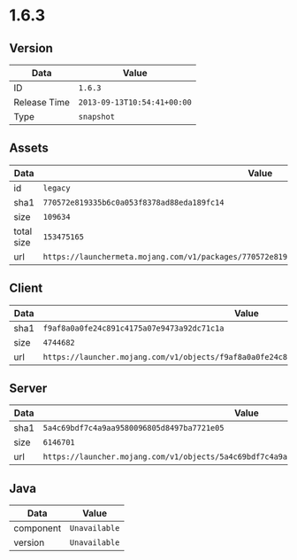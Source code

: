 # 1.6.3

## Version

|**Data**        | **Value**                 |
|----------------|-------------------------|
| ID   | ```1.6.3```   |
| Release Time   | ```2013-09-13T10:54:41+00:00```   |
| Type   | ```snapshot```   |

## Assets

|**Data**        | **Value**                 |
|----------------|-------------------------|
| id   | ```legacy```   |
| sha1   | ```770572e819335b6c0a053f8378ad88eda189fc14```   |
| size   | ```109634```   |
| total size  | ```153475165```  |
| url       | ```https://launchermeta.mojang.com/v1/packages/770572e819335b6c0a053f8378ad88eda189fc14/legacy.json``` |

## Client

|**Data**        | **Value**                 |
|----------------|-------------------------|
| sha1   | ```f9af8a0a0fe24c891c4175a07e9473a92dc71c1a```   |
| size   | ```4744682```   |
| url       | ```https://launcher.mojang.com/v1/objects/f9af8a0a0fe24c891c4175a07e9473a92dc71c1a/client.jar``` |

## Server

|**Data**        | **Value**                 |
|----------------|-------------------------|
| sha1   | ```5a4c69bdf7c4a9aa9580096805d8497ba7721e05```   |
| size   | ```6146701```   |
| url       | ```https://launcher.mojang.com/v1/objects/5a4c69bdf7c4a9aa9580096805d8497ba7721e05/server.jar``` |

## Java

|**Data**        | **Value**                 |
|----------------|-------------------------|
| component   | ```Unavailable```   |
| version   | ```Unavailable```   |